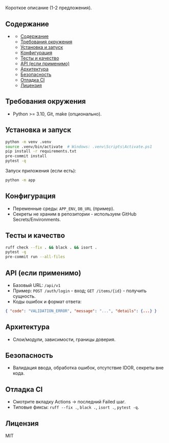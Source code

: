 # <Project Name>

Короткое описание (1-2 предложения).

## Содержание
- [](#)
  - [Содержание](#содержание)
  - [Требования окружения](#требования-окружения)
  - [Установка и запуск](#установка-и-запуск)
  - [Конфигурация](#конфигурация)
  - [Тесты и качество](#тесты-и-качество)
  - [API (если применимо)](#api-если-применимо)
  - [Архитектура](#архитектура)
  - [Безопасность](#безопасность)
  - [Отладка CI](#отладка-ci)
  - [Лицензия](#лицензия)

## Требования окружения
- Python >= 3.10, Git, make (опционально).

## Установка и запуск
```bash
python -m venv .venv
source .venv/bin/activate  # Windows: .venv\Scripts\Activate.ps1
pip install -r requirements.txt
pre-commit install
pytest -q
```
Запуск приложения (если есть):
```bash
python -m app
```

## Конфигурация
- Переменные среды: `APP_ENV`, `DB_URL` (пример).
- Секреты не храним в репозитории - используем GitHub Secrets/Environments.

## Тесты и качество
```bash
ruff check --fix . && black . && isort .
pytest -q
pre-commit run --all-files
```

## API (если применимо)
- Базовый URL: `/api/v1`
- Пример: `POST /auth/login` - вход; `GET /items/{id}` - получить сущность.
- Коды ошибок и формат ответа:
```json
{ "code": "VALIDATION_ERROR", "message": "...", "details": {...} }
```

## Архитектура
- Слои/модули, зависимости, границы доверия.

## Безопасность
- Валидация ввода, обработка ошибок, отсутствие IDOR, секреты вне кода.

## Отладка CI
- Смотрите вкладку Actions → последний Failed шаг.
- Типовые фиксы: `ruff --fix .`, `black .`, `isort .`, `pytest -q`.

## Лицензия
MIT
